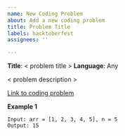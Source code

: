 ```yaml
---
name: New Coding Problem
about: Add a new coding problem
title: Problem Title
labels: hacktoberfest
assignees: ''

---
```


**Title**: < problem title >
**Language**: Any

< problem description >

[Link to coding problem](    < problem link >    )

**Example 1**
```
Input: arr = [1, 2, 3, 4, 5], n = 5
Output: 15
````
